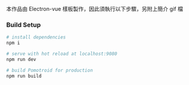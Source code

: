 本作品由 Electron-vue 樣板製作，因此須執行以下步驟，另附上簡介 gif 檔

### Build Setup

```bash
# install dependencies
npm i

# serve with hot reload at localhost:9080
npm run dev

# build Pomotroid for production
npm run build
```
